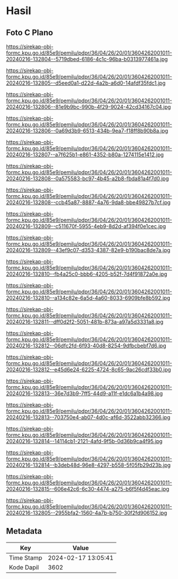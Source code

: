 # Hasil

## Foto C Plano

https://sirekap-obj-formc.kpu.go.id/85e9/pemilu/pdpr/36/04/26/20/01/3604262001011-20240216-132804--5719dbed-6186-4c1c-96ba-b0313977461a.jpg

https://sirekap-obj-formc.kpu.go.id/85e9/pemilu/pdpr/36/04/26/20/01/3604262001011-20240216-132805--d5eed0a1-d22d-4a2b-a6d0-14afdf35fdc1.jpg

https://sirekap-obj-formc.kpu.go.id/85e9/pemilu/pdpr/36/04/26/20/01/3604262001011-20240216-132806--81e9b9bc-990b-4f29-9024-42cd34167c04.jpg

https://sirekap-obj-formc.kpu.go.id/85e9/pemilu/pdpr/36/04/26/20/01/3604262001011-20240216-132806--0a69d3b9-6513-434b-9ea7-f18ff8b90b8a.jpg

https://sirekap-obj-formc.kpu.go.id/85e9/pemilu/pdpr/36/04/26/20/01/3604262001011-20240216-132807--a7f625b1-e861-4352-b80a-1274115e1412.jpg

https://sirekap-obj-formc.kpu.go.id/85e9/pemilu/pdpr/36/04/26/20/01/3604262001011-20240216-132808--0a575583-bc97-4b45-a2b8-fbda81a4f7d0.jpg

https://sirekap-obj-formc.kpu.go.id/85e9/pemilu/pdpr/36/04/26/20/01/3604262001011-20240216-132808--ccb45a87-8887-4a76-9da8-bbe49827b7cf.jpg

https://sirekap-obj-formc.kpu.go.id/85e9/pemilu/pdpr/36/04/26/20/01/3604262001011-20240216-132809--c511670f-5955-4eb9-8d2d-af394f0e1cec.jpg

https://sirekap-obj-formc.kpu.go.id/85e9/pemilu/pdpr/36/04/26/20/01/3604262001011-20240216-132809--43ef9c07-d353-4387-82e9-b190bac8de7a.jpg

https://sirekap-obj-formc.kpu.go.id/85e9/pemilu/pdpr/36/04/26/20/01/3604262001011-20240216-132810--fb4a25c0-bbb6-4205-b52f-7d4f91872a0e.jpg

https://sirekap-obj-formc.kpu.go.id/85e9/pemilu/pdpr/36/04/26/20/01/3604262001011-20240216-132810--a134c82e-6a5d-4a60-8033-6909bfe8b592.jpg

https://sirekap-obj-formc.kpu.go.id/85e9/pemilu/pdpr/36/04/26/20/01/3604262001011-20240216-132811--dff0d2f2-5051-481b-873a-a97a5d3331a8.jpg

https://sirekap-obj-formc.kpu.go.id/85e9/pemilu/pdpr/36/04/26/20/01/3604262001011-20240216-132812--06dfc2fd-6f93-40d8-8254-9dfbcbebf7d6.jpg

https://sirekap-obj-formc.kpu.go.id/85e9/pemilu/pdpr/36/04/26/20/01/3604262001011-20240216-132812--e45d6e24-6225-4724-8c65-9ac26cdf33b0.jpg

https://sirekap-obj-formc.kpu.go.id/85e9/pemilu/pdpr/36/04/26/20/01/3604262001011-20240216-132813--36e7d3b9-7ff5-44d9-a11f-e1dc6a1b4a98.jpg

https://sirekap-obj-formc.kpu.go.id/85e9/pemilu/pdpr/36/04/26/20/01/3604262001011-20240216-132813--703750e4-ab07-4d0c-af6d-3522abb32366.jpg

https://sirekap-obj-formc.kpu.go.id/85e9/pemilu/pdpr/36/04/26/20/01/3604262001011-20240216-132814--14114cb1-2121-4afd-9f5b-0d36b9ca4f95.jpg

https://sirekap-obj-formc.kpu.go.id/85e9/pemilu/pdpr/36/04/26/20/01/3604262001011-20240216-132814--b3deb48d-96e8-4297-b558-5f05fb29d23b.jpg

https://sirekap-obj-formc.kpu.go.id/85e9/pemilu/pdpr/36/04/26/20/01/3604262001011-20240216-132815--606e42c6-6c30-4474-a275-b6f5f4d45eac.jpg

https://sirekap-obj-formc.kpu.go.id/85e9/pemilu/pdpr/36/04/26/20/01/3604262001011-20240216-132805--2955bfa2-1560-4a7b-b750-30f2fd906152.jpg


## Metadata

| Key        | Value               |
| ---------- | ------------------- |
| Time Stamp | 2024-02-17 13:05:41 |
| Kode Dapil | 3602                |



